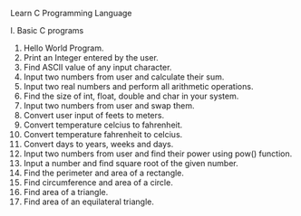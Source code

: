 Learn C Programming Language

I. Basic C programs

01. Hello World Program.
02. Print an Integer entered by the user.
03. Find ASCII value of any input character.
04. Input two numbers from user and calculate their sum.
05. Input two real numbers and perform all arithmetic operations.
06. Find the size of int, float, double and char in your system.
07. Input two numbers from user and swap them.
08. Convert user input of feets to meters.
09. Convert temperature celcius to fahrenheit.
10. Convert temperature fahrenheit to celcius.
11. Convert days to years, weeks and days.
12. Input two numbers from user and find their power using pow() function.
13. Input a number and find square root of the given number.
14. Find the perimeter and area of a rectangle. 
15. Find circumference and area of a circle.
16. Find area of a triangle.
17. Find area of an equilateral triangle.

